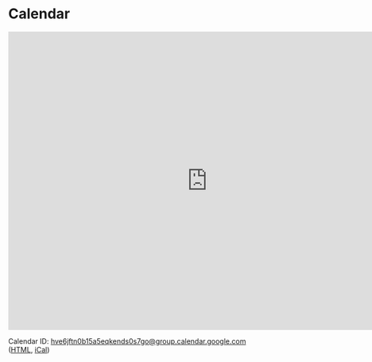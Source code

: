 <!-- title: Calendar -->
<!-- categories: pages -->
<!-- tags: calendar -->
<!-- published: 2017-06-06T22:30:00-05:00 -->
<!-- updated: 2017-06-16T22:30:00-05:00 -->
<!-- summary: Calendar of events for SPHS Tech Crew. -->

# Calendar

<iframe src="https://www.google.com/calendar/embed?src=hve6jftn0b15a5eqkends0s7go%40group.calendar.google.com&src=en.usa%23holiday%40group.v.calendar.google.com&ctz=America/New_York" style="border: 0" width="800" height="600" frameborder="0" scrolling="no"></iframe>

Calendar ID: hve6jftn0b15a5eqkends0s7go@group.calendar.google.com ([HTML](https://calendar.google.com/calendar/embed?src=hve6jftn0b15a5eqkends0s7go%40group.calendar.google.com&ctz=America/New_York), [iCal](https://calendar.google.com/calendar/ical/hve6jftn0b15a5eqkends0s7go%40group.calendar.google.com/public/basic.ics))
